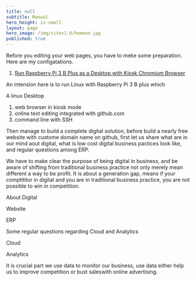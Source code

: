 ```yaml
---
title: null
subtitle: Manual
hero_height: is-small
layout: page
hero_image: /img/sitev1.0/homeen.jpg
published: true
---
```


Before you editing your web pages, you have to meke some preparation. Here are my configatations.

1. [Run Raspberry Pi 3 B Plus as a Desktop with Kiosk Chromium Browser](/man/prep/respi3/)

An intension here is to run Linux with Raspberry Pi 3 B plus  which

A linux Desktop
1. web browser in kiosk mode
2. online text editing integrated with github.com
3. command line with SSH

Then manage to build a complete digital solution, before build a nearly free website with custome domain name on github, first let us share what are in our mind aout digital, what is low cost digital business pactices look like, and regular questions among ERP.

We have to make clear the purpose of being digital in business, and be aware of shifting from traditional business practice not only merely mean different a way to be profit. It is about a generation gap, means if your comptititor in digital and you are in traditional business practice, you  are not possible to win in competition.

About Digital

Website

ERP

Some regular questions regarding Cloud and Analytics

Cloud

Analytics

It is crucial part we use data to monitor our business, use data either help us to improve competition or bust saleswith online advertising.
